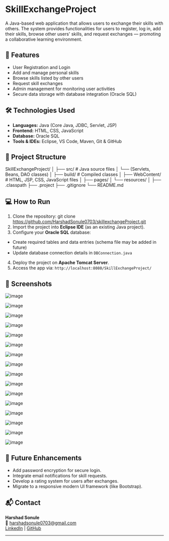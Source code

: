 # SkillExchangeProject

A Java-based web application that allows users to exchange their skills with others. The system provides functionalities for users to register, log in, add their skills, browse other users' skills, and request exchanges — promoting a collaborative learning environment.

## 📌 Features

- User Registration and Login
- Add and manage personal skills
- Browse skills listed by other users
- Request skill exchanges
- Admin management for monitoring user activities
- Secure data storage with database integration (Oracle SQL)

## 🛠️ Technologies Used

- **Languages:** Java (Core Java, JDBC, Servlet, JSP)
- **Frontend:** HTML, CSS, JavaScript
- **Database:** Oracle SQL
- **Tools & IDEs:** Eclipse, VS Code, Maven, Git & GitHub

## 📂 Project Structure

SkillExchangeProject/
│
├── src/ # Java source files
│ └── (Servlets, Beans, DAO classes)
│
├── build/ # Compiled classes
│
├── WebContent/ # HTML, JSP, CSS, JavaScript files
│ ├── pages/
│ └── resources/
│
├── .classpath
├── .project
├── .gitignore
└── README.md


## 💻 How to Run

1. Clone the repository:
git clone https://github.com/HarshadSonule0703/skillexchangeProject.git
2. Import the project into **Eclipse IDE** (as an existing Java project).
3. Configure your **Oracle SQL** database:
- Create required tables and data entries (schema file may be added in future)
- Update database connection details in `DBConnection.java`
4. Deploy the project on **Apache Tomcat Server**.
5. Access the app via: `http://localhost:8080/SkillExchangeProject/`

## 📸 Screenshots 
![image](https://github.com/user-attachments/assets/256435a4-9550-451d-9ae4-1778282c973b)

![image](https://github.com/user-attachments/assets/7be39745-404e-4913-86ce-d50b9c3804f9)

![image](https://github.com/user-attachments/assets/7da66f83-1450-49ce-98e3-560b2d4a2639)

![image](https://github.com/user-attachments/assets/9530002f-c853-4f3a-b443-577cb3f58619)

![image](https://github.com/user-attachments/assets/21930799-be3d-4a1c-b157-5c79be356d61)

![image](https://github.com/user-attachments/assets/5b948e66-2e7a-4493-9a88-99afd0b8a991)

![image](https://github.com/user-attachments/assets/07503437-bee5-4ddd-b63f-1c56a76ce8fc)

![image](https://github.com/user-attachments/assets/e5076cc5-df49-4e65-9916-9aefa153766c)

![image](https://github.com/user-attachments/assets/07e82103-cd7e-4d32-a30e-b49c8c780f64)

![image](https://github.com/user-attachments/assets/7122e29d-c04b-4a55-a830-a84a42cde033)

![image](https://github.com/user-attachments/assets/97c61ec7-55ba-448d-86cb-dadb6da78516)

![image](https://github.com/user-attachments/assets/4c7bb45f-0fac-4844-aa41-179705a0e5e3)

![image](https://github.com/user-attachments/assets/5eb590a6-1153-49cc-82df-1d346a1e05b2)

![image](https://github.com/user-attachments/assets/45a3ff8c-218b-46b8-9f9f-8bc8e9a77baf)

![image](https://github.com/user-attachments/assets/745999db-994b-4622-9257-d398ecd26b99)

![image](https://github.com/user-attachments/assets/2a1c86dc-dd99-4233-a2f6-ecab26c19fe6)

## 📖 Future Enhancements

- Add password encryption for secure login.
- Integrate email notifications for skill requests.
- Develop a rating system for users after exchanges.
- Migrate to a responsive modern UI framework (like Bootstrap).

## 📬 Contact

**Harshad Sonule**  
📧 harshadsonule0703@gmail.com  
[LinkedIn](www.linkedin.com/in/harshad-sonule-b54042268) 
| [GitHub](https://github.com/HarshadSonule0703)

---


